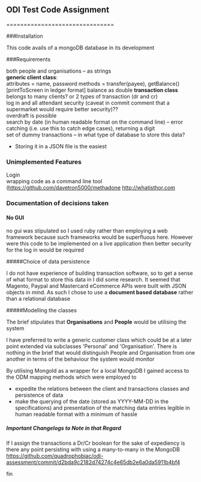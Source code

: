 ## ODI Test Code Assignment
===============================

###Installation

This code avails of a mongoDB database in its development


###Requirements

both people and organisations – as strings  
**generic client class**:  
    attributes = name, password
    methods = transfer(payee), 
    getBalance() [printToScreen in ledger format] balance as double
**transaction class**  
    belongs to many clients?
    or 2 types of transaction (dr and cr)  
log in and all attendant security (caveat in commit comment that a supermarket would require better security)??  
overdraft is possible  
search by date (in human readable format on the command line) – error catching (i.e. use this to catch edge cases), returning a digit  
set of dummy transactions – in what type of database to store this data?  
- Storing it in a JSON file is the easiest  

### Unimplemented Features

Login  
wrapping code as a command line tool (https://github.com/davetron5000/methadone  http://whatisthor.com


### Documentation of decisions taken

#### No GUI

no gui was stipulated so I used ruby rather than employing a web framework because such frameworks would be superfluous here. However were this code to be implemented on a live application then better security for the log in would be required

#####Choice of data persistence

I do not have experience of building transaction software, so to get a sense of what format to store this data in I did some research. It seemed that Magento, Paypal and Mastercard eCommerce APIs were built with JSON objects in mind. As such I chose to use a **document based database** rather than a relational database

#####Modelling the classes

The brief stipulates that **Organisations** and **People** would be utilising the system  

I have preferred to write a generic customer class which could be at a later point extended via subclasses 'Personal' and 'Organisation'. There is nothing in the brief that would distinguish People and Organisation from one another in terms of the behaviour the system would monitor  

By utilising MongoId as a wrapper for a local MongoDB I gained access to the ODM mapping methods which were employed to  
* expedite the relations between the client and transactions classes and persistence of data
* make the querying of the date (stored as YYYY-MM-DD in the specifications) and presentation of the matching data entries legible in human readable format with a minimum of hassle

##### Important Changelogs to Note in that Regard

If I assign the transactions a Dr/Cr boolean for the sake of expediency is there any point persisting with using a many-to-many in the MongoDB https://github.com/quadrophobiac/odi-assessment/commit/d2bda9c2182d74274c4e65db2e6a0da5911b4bf4


fin